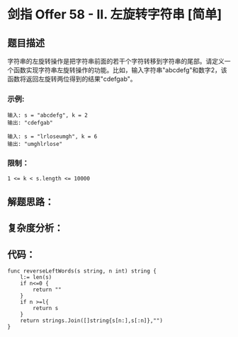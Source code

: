# 剑指 Offer 58 - II. 左旋转字符串 [简单]

## 题目描述

字符串的左旋转操作是把字符串前面的若干个字符转移到字符串的尾部。请定义一个函数实现字符串左旋转操作的功能。比如，输入字符串"abcdefg"和数字2，该函数将返回左旋转两位得到的结果"cdefgab"。

### 示例:

```
输入: s = "abcdefg", k = 2
输出: "cdefgab"

输入: s = "lrloseumgh", k = 6
输出: "umghlrlose"
```

### 限制：

```
1 <= k < s.length <= 10000
```

## 解题思路：




## 复杂度分析：





## 代码：

```
func reverseLeftWords(s string, n int) string {
	l:= len(s)
	if n<=0 {
		return ""
	}
	if n >=l{
		return s
	}
	return strings.Join([]string{s[n:],s[:n]},"")
}
```

